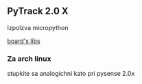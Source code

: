 ## PyTrack 2.0 X

Izpolzva micropython

[board's libs](https://github.com/pycom/pycom-libraries/tree/master/pytrack-2)



### Za arch linux



stupkite sa analogichni kato pri pysense 2.0x
